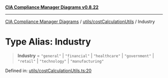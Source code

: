 [**CIA Compliance Manager Diagrams v0.8.22**](../../../README.md)

***

[CIA Compliance Manager Diagrams](../../../modules.md) / [utils/costCalculationUtils](../README.md) / Industry

# Type Alias: Industry

> **Industry** = `"general"` \| `"financial"` \| `"healthcare"` \| `"government"` \| `"retail"` \| `"technology"` \| `"manufacturing"`

Defined in: [utils/costCalculationUtils.ts:20](https://github.com/Hack23/cia-compliance-manager/blob/5eebba14bef5523072dd8c486c1cd0c7c18766fc/src/utils/costCalculationUtils.ts#L20)
